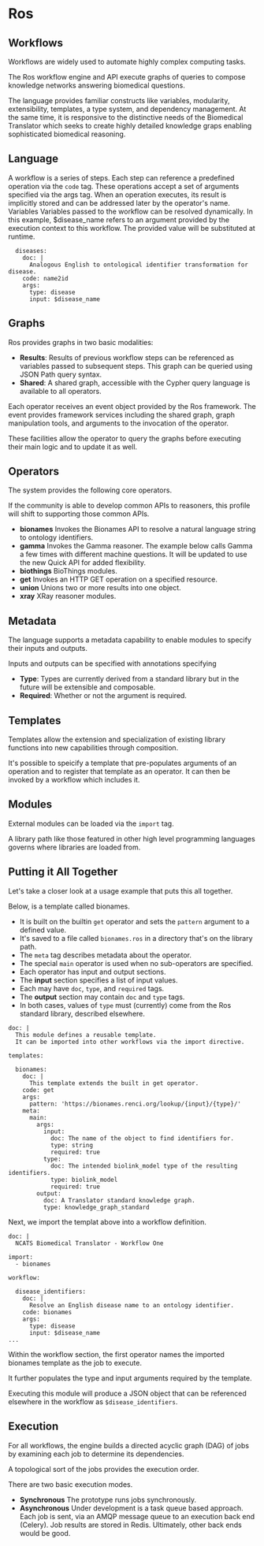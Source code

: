 # Ros

## Workflows

Workflows are widely used to automate highly complex computing tasks.

The Ros workflow engine and API execute graphs of queries to compose knowledge networks answering biomedical questions.

The language provides familiar constructs like variables, modularity, extensibility, templates, a type system, and dependency management. At the same time, it is responsive to the distinctive needs of the Biomedical Translator which seeks to create highly detailed knowledge graps enabling sophisticated biomedical reasoning.

## Language

A workflow is a series of steps.
Each step can reference a predefined operation via the `code` tag.
These operations accept a set of arguments specified via the args tag.
When an operation executes, its result is implicitly stored and can be addressed later by the operator's name.
Variables
Variables passed to the workflow can be resolved dynamically. In this example, $disease_name refers to an argument provided by the execution context to this workflow. The provided value will be substituted at runtime.

```
  diseases:
    doc: |
      Analogous English to ontological identifier transformation for disease.
    code: name2id
    args:
      type: disease
      input: $disease_name
```

## Graphs

Ros provides graphs in two basic modalities:

* **Results**: Results of previous workflow steps can be referenced as variables passed to subsequent steps. This graph can be queried using JSON Path query syntax.
* **Shared**: A shared graph, accessible with the Cypher query language is available to all operators.

Each operator receives an event object provided by the Ros framework. The event provides framework services including the shared graph, graph manipulation tools, and arguments to the invocation of the operator.

These facilities allow the operator to query the graphs before executing their main logic and to update it as well.

## Operators

The system provides the following core operators.

If the community is able to develop common APIs to reasoners, this profile will shift to supporting those common APIs.

* **bionames** Invokes the Bionames API to resolve a natural language string to ontology identifiers.
* **gamma** Invokes the Gamma reasoner. The example below calls Gamma a few times with different machine questions. It will be updated to use the new Quick API for added flexibility.
* **biothings** BioThings modules.
* **get** Invokes an HTTP GET operation on a specified resource.
* **union** Unions two or more results into one object.
* **xray** XRay reasoner modules.

## Metadata

The language supports a metadata capability to enable modules to specify their inputs and outputs.

Inputs and outputs can be specified with annotations specifying

* **Type**: Types are currently derived from a standard library but in the future will be extensible and composable.
* **Required**: Whether or not the argument is required.

## Templates

Templates allow the extension and specialization of existing library functions into new capabilities through composition.

It's possible to speicify a template that pre-populates arguments of an operation and to register that template as an operator. It can then be invoked by a workflow which includes it.

## Modules

External modules can be loaded via the `import` tag.

A library path like those featured in other high level programming languages governs where libraries are loaded from.

## Putting it All Together

Let's take a closer look at a usage example that puts this all together.

Below, is a template called bionames.

* It is built on the builtin `get` operator and sets the `pattern` argument to a defined value.
* It's saved to a file called `bionames.ros` in a directory that's on the library path.
* The `meta` tag describes metadata about the operator.
* The special `main` operator is used when no sub-operators are specified.
* Each operator has input and output sections.
* The **input** section specifies a list of input values.
* Each may have `doc`, `type`, and `required` tags.
* The **output** section may contain `doc` and `type` tags.
* In both cases, values of `type` must (currently) come from the Ros standard library, described elsewhere.

```
doc: |
  This module defines a reusable template.
  It can be imported into other workflows via the import directive.

templates:

  bionames:
    doc: |
      This template extends the built in get operator.
    code: get
    args:
      pattern: 'https://bionames.renci.org/lookup/{input}/{type}/'
    meta:
      main:
        args:
          input:
            doc: The name of the object to find identifiers for.
            type: string
            required: true
          type:
            doc: The intended biolink_model type of the resulting identifiers.
            type: biolink_model
            required: true
        output:
          doc: A Translator standard knowledge graph.
          type: knowledge_graph_standard
```

Next, we import the templat above into a workflow definition.

```
doc: |
  NCATS Biomedical Translator - Workflow One
  
import:
  - bionames
  
workflow:

  disease_identifiers:
    doc: |
      Resolve an English disease name to an ontology identifier.
    code: bionames
    args:
      type: disease
      input: $disease_name
...
```

Within the workflow section, the first operator names the imported bionames template as the job to execute.

It further populates the type and input arguments required by the template.

Executing this module will produce a JSON object that can be referenced elsewhere in the workflow as `$disease_identifiers`.

## Execution

For all workflows, the engine builds a directed acyclic graph (DAG) of jobs by examining each job to determine its dependencies.

A topological sort of the jobs provides the execution order.

There are two basic execution modes.

* **Synchronous** The prototype runs jobs synchronously.
* **Asynchronous** Under development is a task queue based approach.
  Each job is sent, via an AMQP message queue to an execution back end (Celery).
  Job results are stored in Redis.
  Ultimately, other back ends would be good.
